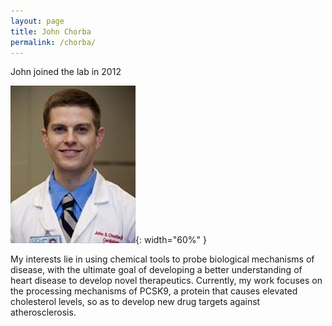 ```yaml
---
layout: page
title: John Chorba
permalink: /chorba/
---
```

John joined the lab in 2012

![john pic](../img/chorba.jpg){: width="60%" }



My interests lie in using chemical tools to probe biological mechanisms of disease, with the ultimate goal of developing a better understanding of heart disease to develop novel therapeutics. Currently, my work focuses on the processing mechanisms of PCSK9, a protein that causes elevated cholesterol levels, so as to develop new drug targets against atherosclerosis.